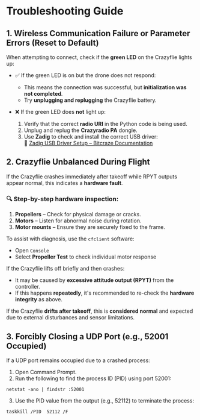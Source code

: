 # Troubleshooting Guide

## 1. Wireless Communication Failure or Parameter Errors (Reset to Default)

When attempting to connect, check if the **green LED** on the Crazyflie lights up:

- ✅ If the green LED is on but the drone does not respond:
  - This means the connection was successful, but **initialization was not completed**.
  - Try **unplugging and replugging** the Crazyflie battery.

- ❌ If the green LED does **not** light up:
  1. Verify that the correct **radio URI** in the Python code is being used.
  2. Unplug and replug the **Crazyradio PA** dongle.
  3. Use **Zadig** to check and install the correct USB driver:  
     🔗 [Zadig USB Driver Setup – Bitcraze Documentation](https://www.bitcraze.io/documentation/repository/crazyradio-firmware/master/building/usbwindows/)



## 2. Crazyflie Unbalanced During Flight

If the Crazyflie crashes immediately after takeoff while RPYT outputs appear normal, this indicates a **hardware fault**.

### 🔍 Step-by-step hardware inspection:

1. **Propellers** – Check for physical damage or cracks.
2. **Motors** – Listen for abnormal noise during rotation.
3. **Motor mounts** – Ensure they are securely fixed to the frame.

To assist with diagnosis, use the `cfclient` software:

- Open `Console`
- Select **Propeller Test** to check individual motor response



If the Crazyflie lifts off briefly and then crashes:

- It may be caused by **excessive attitude output (RPYT)** from the controller.
- If this happens **repeatedly**, it's recommended to re-check the **hardware integrity** as above.



If the Crazyflie **drifts after takeoff**, this is **considered normal** and expected due to external disturbances and sensor limitations.


## 3. Forcibly Closing a UDP Port (e.g., 52001 Occupied)

If a UDP port remains occupied due to a crashed process:

1. Open Command Prompt.
2. Run the following to find the process ID (PID) using port 52001:
```
netstat -ano | findstr :52001
```
3. Use the PID value from the output (e.g., 52112) to terminate the process:
```
taskkill /PID  52112 /F
```
